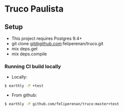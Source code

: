 # Truco Paulista

## Setup

* This project requires Postgres 9.4+ 
* git clone git@github.com:feliperenan/truco.git
* mix deps.get
* mix deps.compile

### Running CI build locally

* Locally:
```bash
$ earthly -P +test
```

* From github:

```bash
$ earthly -P github.com/feliperenan/truco:master+test
```
